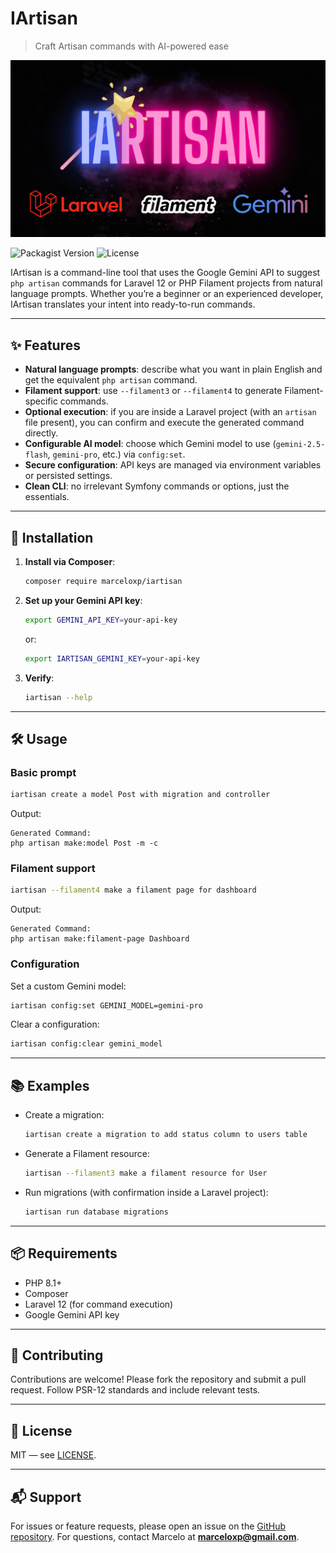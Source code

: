 # IArtisan

> Craft Artisan commands with AI-powered ease

![screenshot](https://raw.githubusercontent.com/marceloxp/iartisan/refs/heads/main/images/illustration.png)

![Packagist Version](https://img.shields.io/packagist/v/marceloxp/iartisan)
![License](https://img.shields.io/github/license/marceloxp/iartisan)

IArtisan is a command-line tool that uses the Google Gemini API to suggest `php artisan` commands for Laravel 12 or PHP Filament projects from natural language prompts. Whether you’re a beginner or an experienced developer, IArtisan translates your intent into ready-to-run commands.

---

## ✨ Features

* **Natural language prompts**: describe what you want in plain English and get the equivalent `php artisan` command.
* **Filament support**: use `--filament3` or `--filament4` to generate Filament-specific commands.
* **Optional execution**: if you are inside a Laravel project (with an `artisan` file present), you can confirm and execute the generated command directly.
* **Configurable AI model**: choose which Gemini model to use (`gemini-2.5-flash`, `gemini-pro`, etc.) via `config:set`.
* **Secure configuration**: API keys are managed via environment variables or persisted settings.
* **Clean CLI**: no irrelevant Symfony commands or options, just the essentials.

---

## 🚀 Installation

1. **Install via Composer**:

   ```bash
   composer require marceloxp/iartisan
   ```

2. **Set up your Gemini API key**:

   ```bash
   export GEMINI_API_KEY=your-api-key
   ```

   or:

   ```bash
   export IARTISAN_GEMINI_KEY=your-api-key
   ```

3. **Verify**:

   ```bash
   iartisan --help
   ```

---

## 🛠 Usage

### Basic prompt

```bash
iartisan create a model Post with migration and controller
```

Output:

```
Generated Command:
php artisan make:model Post -m -c
```

### Filament support

```bash
iartisan --filament4 make a filament page for dashboard
```

Output:

```
Generated Command:
php artisan make:filament-page Dashboard
```

### Configuration

Set a custom Gemini model:

```bash
iartisan config:set GEMINI_MODEL=gemini-pro
```

Clear a configuration:

```bash
iartisan config:clear gemini_model
```

---

## 📚 Examples

* Create a migration:

  ```bash
  iartisan create a migration to add status column to users table
  ```
* Generate a Filament resource:

  ```bash
  iartisan --filament3 make a filament resource for User
  ```
* Run migrations (with confirmation inside a Laravel project):

  ```bash
  iartisan run database migrations
  ```

---

## 📦 Requirements

* PHP 8.1+
* Composer
* Laravel 12 (for command execution)
* Google Gemini API key

---

## 🤝 Contributing

Contributions are welcome! Please fork the repository and submit a pull request. Follow PSR-12 standards and include relevant tests.

---

## 📄 License

MIT — see [LICENSE](LICENSE).

---

## 📬 Support

For issues or feature requests, please open an issue on the [GitHub repository](https://github.com/marceloxp/iartisan).
For questions, contact Marcelo at **[marceloxp@gmail.com](mailto:marceloxp@gmail.com)**.
